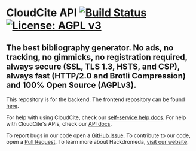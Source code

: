 # CloudCite API [![Build Status](https://travis-ci.org/Hackdromeda/cloudcite-api.svg?branch=master)](https://travis-ci.org/Hackdromeda/cloudcite-api) [![License: AGPL v3](https://img.shields.io/badge/License-AGPL%20v3-blue.svg)](LICENSE)

## The best bibliography generator. No ads, no tracking, no gimmicks, no registration required, always secure (SSL, TLS 1.3, HSTS, and CSP), always fast (HTTP/2.0 and Brotli Compression) and 100% Open Source (AGPLv3).

This repository is for the backend. The frontend repository can be found [here](https://github.com/hackdromeda/cloudcite).

For help with using CloudCite, check our [self-service help docs](https://help.cloudcite.net).
For help with CloudCite's APIs, check our [API docs](https://api.cloudcite.net).

To report bugs in our code open a [GitHub Issue](https://github.com/Hackdromeda/cloudcite-api/issues).
To contribute to our code, open a [Pull Request](https://github.com/Hackdromeda/cloudcite-api/pulls).
To learn more about Hackdromeda, [visit our website](https://hackdromeda.com).
